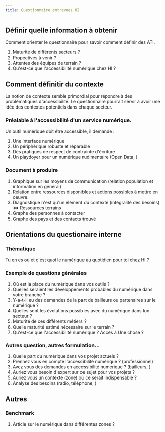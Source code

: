 ```yaml
---
title: Questionnaire entrevues HI
---
```


## Définir quelle information à obtenir

Comment orienter le questionnaire pour savoir comment définir des ATI.

 1. Maturité de différents secteurs ?
 2. Propectives à venir ?
 3. Attentes des équipes de terrain ?
 4. Qu'est-ce que l'accessibilité numérique chez HI ?

## Comment définitir du contexte

La notion de contexte semble primordial pour répondre à des problématiques d'accessibilité.
Le questionnaire pourrait servir à avoir une idée des contextes potentiels dans chaque secteur.

### Préalable à l'accessibilité d'un service numérique.

Un outil numérique doit être accessible, il demande : 
 1. Une interface numérique
 1. Un périphérique robuste et réparable
 1. Des pratiques de respect de contrainte d'écriture 
 1. Un playdoyer pour un numérique rudimentaire (Open Data, )


### Document à produire

 1. Graphique sur les moyens de communication (relation population et information en général)
 1. Relation entre ressources disponibles et actions possibles à mettre en oeuvre.  
 1. Diagnostique n'est qu'un élément du contexte (intégralité des besoins) <=> Ressources terrains
 1. Graphe des personnes à contacter
 1. Graphe des pays et des contacts trouvé

## Orientations du questionaire interne

### Thématique

Tu en es où et c'est quoi le numérique au quotidien pour toi chez HI ? 

### Exemple de questions générales

 1. Où est la place du numérique dans vos outils ?
 1. Quelles seraient les développements probables du numérique dans votre branche ?
 1. Y-a-t-il eu des demandes de la part de bailleurs ou partenaires sur le numérique ? 
 1. Quelles sont les évolutions possibles avec du numérique dans ton secteur ?
 1. Maturité de ces différents métiers ?
 1. Quelle maturité estimé nécessaire sur le terrain ?
 1. Qu'est-ce que l'accessibilité numérique ? Accès à Une chose ?

### Autres question, autres formulation...

 1. Quelle part du numérique dans vos projet actuels ?
 1. Prennez vous en compte l'accessibilité numérique ? (professionnel)
 1. Avez vous des demandes en accessibilité numérique ? (bailleurs, )
 1. Auriez vous besoin d'expert sur ce sujet pour vos projets ?
 1. Auriez vous un contexte (zone) où ce serait indispensable ?
 1. Analyse des besoins (radio, téléphone, )

## Autres

### Benchmark
 1. Article sur le numérique dans différentes zones ?




